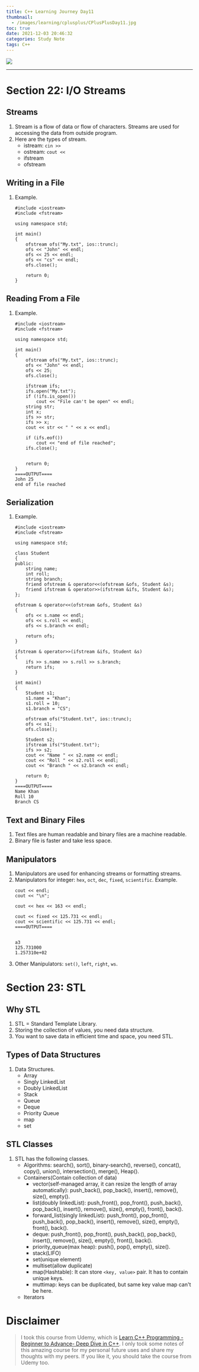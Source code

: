 ```yaml
---
title: C++ Learning Journey Day11
thumbnail:
  - /images/learning/cplusplus/CPlusPlusDay11.jpg
toc: true
date: 2021-12-03 20:46:32
categories: Study Note
tags: C++
---
```

<img src="/images/learning/cplusplus/CPlusPlusDay11.jpg">

***
# Section 22: I/O Streams
## Streams
1. Stream is a flow of data or flow of characters. Streams are used for accessing the data from outside program.
2. Here are the types of stream.
    - istream: `cin >>`
    - ostream: `cout <<`
    - ifstream
    - ofstream
## Writing in a File
1. Example.
    ```
    #include <iostream>
    #include <fstream>

    using namespace std;

    int main()
    {
        ofstream ofs("My.txt", ios::trunc);
        ofs << "John" << endl;
        ofs << 25 << endl;
        ofs << "cs" << endl;
        ofs.close();

        return 0;
    }
    ```
## Reading From a File
1. Example.
    ```
    #include <iostream>
    #include <fstream>

    using namespace std;

    int main()
    {
        ofstream ofs("My.txt", ios::trunc);
        ofs << "John" << endl;
        ofs << 25;
        ofs.close();

        ifstream ifs;
        ifs.open("My.txt");
        if (!ifs.is_open())
            cout << "File can't be open" << endl;
        string str;
        int x;
        ifs >> str;
        ifs >> x;
        cout << str << " " << x << endl;

        if (ifs.eof())
            cout << "end of file reached";
        ifs.close();


        return 0;
    }
    ====OUTPUT====
    John 25
    end of file reached
    ```
## Serialization
1. Example.
    ```
    #include <iostream>
    #include <fstream>

    using namespace std;

    class Student
    {
    public:
        string name;
        int roll;
        string branch;
        friend ofstream & operator<<(ofstream &ofs, Student &s);
        friend ifstream & operator>>(ifstream &ifs, Student &s);
    };

    ofstream & operator<<(ofstream &ofs, Student &s)
    {
        ofs << s.name << endl;
        ofs << s.roll << endl;
        ofs << s.branch << endl;

        return ofs;
    }

    ifstream & operator>>(ifstream &ifs, Student &s)
    {
        ifs >> s.name >> s.roll >> s.branch;
        return ifs;
    }

    int main()
    {
        Student s1;
        s1.name = "Khan";
        s1.roll = 10;
        s1.branch = "CS";

        ofstream ofs("Student.txt", ios::trunc);
        ofs << s1;
        ofs.close();

        Student s2;
        ifstream ifs("Student.txt");
        ifs >> s2;
        cout << "Name " << s2.name << endl;
        cout << "Roll " << s2.roll << endl;
        cout << "Branch " << s2.branch << endl;

        return 0;
    }
    ====OUTPUT====
    Name Khan
    Roll 10
    Branch CS
    ```
## Text and Binary Files
1. Text files are human readable and binary files are a machine readable.
2. Binary file is faster and take less space.
## Manipulators
1. Manipulators are used for enhancing streams or formatting streams.
2. Manipulators for integer: `hex`, `oct`, `dec`, `fixed`, `scientific`. Example.
    ```
    cout << endl;
    cout << "\n";

    cout << hex << 163 << endl;

    cout << fixed << 125.731 << endl;
    cout << scientific << 125.731 << endl;
    ====OUTPUT====


    a3
    125.731000
    1.257310e+02
    ```
3. Other Manipulators: `set()`, `left`, `right`, `ws`.
# Section 23: STL
## Why STL
1. STL = Standard Template Library.
2. Storing the collection of values, you need data structure.
3. You want to save data in efficient time and space, you need STL.
## Types of Data Structures
1. Data Structures.
    - Array
    - Singly LinkedList
    - Doubly LinkedList
    - Stack
    - Queue
    - Deque
    - Priority Queue
    - map
    - set
## STL Classes
1. STL has the following classes.
    - Algorithms: search(), sort(), binary-search(), reverse(), concat(), copy(), union(), intersection(), merge(), Heap().
    - Containers(Contain collection of data)
        - vector(self-managed array, it can resize the length of array automatically): push_back(), pop_back(), insert(), remove(), size(), empty().
        - list(doubly linkedList): push_front(), pop_front(), push_back(), pop_back(), insert(), remove(), size(), empty(), front(), back().
        - forward_list(singly linkedList): push_front(), pop_front(), push_back(), pop_back(), insert(), remove(), size(), empty(), front(), back().
        - deque: push_front(), pop_front(), push_back(), pop_back(), insert(), remove(), size(), empty(), front(), back().
        - priority_queue(max heap): push(), pop(), empty(), size().
        - stack(LIFO)
        - set(unique element)
        - multiset(allow duplicate)
        - map(Hashtable): It can store `<key, value>` pair. It has to contain unique keys.
        - muttimap: keys can be duplicated, but same key value map can't be here.
    - Iterators

# Disclaimer
> I took this course from Udemy, which is [Learn C++ Programming -Beginner to Advance- Deep Dive in C++](https://www.udemy.com/course/cpp-deep-dive). I only took some notes of this amazing course for my personal future uses and share my thoughts with my peers. If you like it, you should take the course from Udemy too.